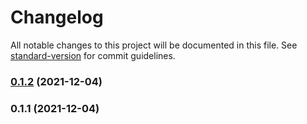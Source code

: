 # Changelog

All notable changes to this project will be documented in this file. See [standard-version](https://github.com/conventional-changelog/standard-version) for commit guidelines.

### [0.1.2](https://github.com/lumengxin/react-ts-ds/compare/v0.1.1...v0.1.2) (2021-12-04)

### 0.1.1 (2021-12-04)
